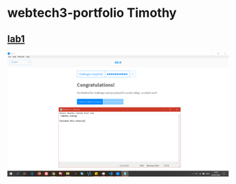 # webtech3-portfolio Timothy

## [lab1](https://github.com/Taqqhub/2imd-webtech3-lab1.git)

![alt text][img]

[img]: https://github.com/tikoStudio/2imd-webtech3-portfolio/blob/master/lab1-GIT/git-screenshot.PNG "screenshot img"
